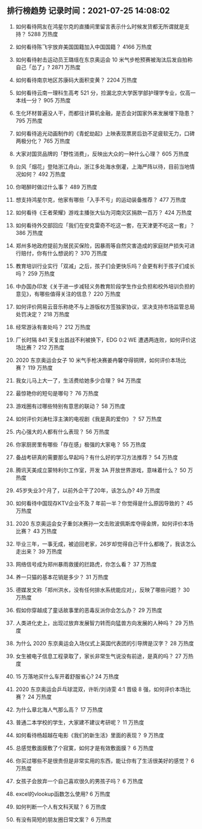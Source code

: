 
## 排行榜趋势 记录时间：2021-07-25 14:08:02
  
  1. 如何看待网友在鸿星尔克的直播间里留言表示什么时候发货都无所谓就是支持？ 5288 万热度
    
  2. 如何看待陈飞宇放弃美国国籍加入中国国籍？ 4166 万热度
    
  3. 如何看待射击运动员王璐瑶在东京奥运会 10 米气步枪预赛被淘汰后发自拍称自己「怂了」? 2871 万热度
    
  4. 如何看待南京地区苏康码大面积变黄？ 2204 万热度
    
  5. 如何看待云南一理科生高考 521 分，捡漏北京大学医学部护理学专业，仅高一本线一分？ 905 万热度
    
  6. 生化环材普遍没人干，而都往计算机金融，是否会对国家外来发展埋下隐患？ 795 万热度
    
  7. 如何看待追光动画制作的《青蛇劫起》上映表现票房后劲不足疲软无力，口碑两极分化？ 765 万热度
    
  8. 大家对国货品牌的「野性消费」，反映出大众的一种什么心理？ 605 万热度
    
  9. 台风「烟花」登陆浙江舟山，浙江多处海水倒灌，上海严阵以待，目前当地情况如何？ 492 万热度
    
  10. 你喝醉时做过什么事？ 489 万热度
    
  11. 想支持鸿星尔克，他家有哪些「入手不亏」的运动装备推荐？ 477 万热度
    
  12. 如何看待《王者荣耀》游戏主播张大仙为河南灾区捐款一百万？ 424 万热度
    
  13. 如何看待外交部回应「我们在安克雷奇不吃这一套，在天津更不吃这一套」？ 386 万热度
    
  14. 郑州多地政府提前为居民买保险，因暴雨等自然灾害造成的家庭财产损失可进行赔付，你有什么想说的？ 370 万热度
    
  15. 教育培训行业实行「双减」之后，孩子们会更快乐吗？会更有利于孩子们成长吗？ 259 万热度
    
  16. 中办国办印发《关于进一步减轻义务教育阶段学生作业负担和校外培训负担的意见》，有哪些值得关注的信息？ 220 万热度
    
  17. 如何评价网易云音乐称绝不与上游版权方签独家协议，坚决支持市场监管总局处罚决定？ 218 万热度
    
  18. 经常游泳有害处吗？ 212 万热度
    
  19. 厂长时隔 841 天复出首战不利被换下，EDG 0:2 WE 遭遇两连败，如何评价这场比赛？ 212 万热度
    
  20. 2020 东京奥运会女子 10 米气手枪决赛姜冉馨夺得铜牌，如何评价本场比赛？ 119 万热度
    
  21. 我女儿马上大一了，生活费给她多少合理？ 94 万热度
    
  22. 最惊艳你的短句是哪句？ 76 万热度
    
  23. 游戏圈有过哪些特别有意思的联动？ 58 万热度
    
  24. 如何评价刘涛杜淳主演的电视剧《我是真的爱你》？ 57 万热度
    
  25. 内心强大的人都有什么表现？ 56 万热度
    
  26. 你家厨房里有哪些「存在感」极强的大家电？ 55 万热度
    
  27. 备战考研真的需要那么早起吗？有什么好的学习方法推荐？ 54 万热度
    
  28. 腾讯天美成立蒙特利尔工作室，开发 3A 开放世界游戏，意味着什么？ 50 万热度
    
  29. 45岁失业3个月了，以前外企干了20年，该怎么办? 49 万热度
    
  30. 如何看待中国现存KTV企业不及 7 年前一半？你觉得是什么原因导致的？ 45 万热度
    
  31. 2020 东京奥运会女子重剑决赛孙一文击败波佩斯库夺得金牌，如何评价本场比赛？ 43 万热度
    
  32. 毕业三年，一事无成，被迫回老家，26岁却觉得自己干什么都晚了，我该怎么走出来？ 39 万热度
    
  33. 网络信号成为郑州暴雨救援的拦路虎，你怎么看？ 37 万热度
    
  34. 养一只猫的基本花销是多少？ 31 万热度
    
  35. 德媒发文称「郑州洪水，没有任何排水系统能应对」，反映了哪些问题？ 30 万热度
    
  36. 假如你穿越成了童话故事里的恶毒反派你会怎么办？ 29 万热度
    
  37. 人类进化史上，出现过放弃发展智力转而向猛兽方向发展的人种吗？ 29 万热度
    
  38. 为什么 2020 东京奥运会入场仪式上英国代表团的引导牌是汉字？ 28 万热度
    
  39. 女生被电子信息工程录取了，家长非常生气说没有前途，是真的吗？ 27 万热度
    
  40. 15 万落地买什么车开着舒服省心? 24 万热度
    
  41. 2020 东京奥运会乒乓球混双，许昕/刘诗雯 4:1 晋级 8 强，如何评价本场比赛？ 24 万热度
    
  42. 为什么章北海人气那么高？ 17 万热度
    
  43. 普通二本学校的学生，大家建不建议考研呢？ 11 万热度
    
  44. 如何看待杨超越在电影《我们的新生活》里面的表现？ 9 万热度
    
  45. 总感觉敷面膜敷了个寂寞，如何才是有效敷面膜？ 6 万热度
    
  46. 你买过哪些不是很贵但是非常实用的东西，能让你有了生活很美好的感觉？ 6 万热度
    
  47. 女孩子会放弃一个自己喜欢很久的男孩子吗？ 6 万热度
    
  48. excel的vlookup函数怎么使用? 6 万热度
    
  49. 如何判断一个人有文科天赋？ 6 万热度
    
  50. 有没有简短的朋友圈日常文案？ 6 万热度
    